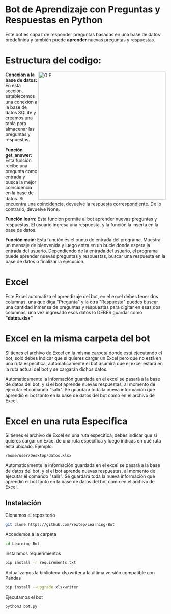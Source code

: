 # Bot de Aprendizaje con Preguntas y Respuestas en Python

Este bot es capaz de responder preguntas basadas en una base de datos predefinida y también puede **aprender** nuevas preguntas y respuestas.

# Estructura del codigo:

<img align="right" height="400" width="400" alt="GIF" src="https://github.com/Yextep/Attiny85-Ducky/assets/114537444/c6e08da9-b125-44c5-85b3-ed958c36a34d"/>

**Conexión a la base de datos:** En esta sección, establecemos una conexión a la base de datos SQLite y creamos una tabla para almacenar las preguntas y respuestas.

**Función get_answer:** Esta función recibe una pregunta como entrada y busca la mejor coincidencia en la base de datos. Si encuentra una coincidencia, devuelve la respuesta correspondiente. De lo contrario, devuelve None.

**Función learn:** Esta función permite al bot aprender nuevas preguntas y respuestas. El usuario ingresa una respuesta, y la función la inserta en la base de datos.

**Función main:** Esta función es el punto de entrada del programa. Muestra un mensaje de bienvenida y luego entra en un bucle donde espera la entrada del usuario. Dependiendo de la entrada del usuario, el programa puede aprender nuevas preguntas y respuestas, buscar una respuesta en la base de datos o finalizar la ejecución.

# Excel

Este Excel automatiza el aprendizaje del bot, en el excel debes tener dos columnas, una que diga "Pregunta" y la otra "Respuesta" puedes buscar una cantidad inmensa de preguntas y respuestas para digitar en esas dos columnas, una vez ingresado esos datos lo DEBES guardar como **"datos.xlsx"**

# Excel en la misma carpeta del bot

Si tienes el archivo de Excel en la misma carpeta donde está ejecutando el bot, solo debes indicar que sí quieres cargar un Excel pero que no está en una ruta especifica, automaticamente el bot asumirá que el excel estará en la ruta actual del bot y se cargarán dichos datos.

Automaticamente la información guardada en el excel se pasará a la base de datos del bot, y si el bot aprende nuevas respuestas, al momento de ejecutar el comando "salir". Se guardará toda la nueva información que aprendió el bot tanto en la base de datos del bot como en el archivo de Excel.

# Excel en una ruta Especifica

Si tienes el archivo de Excel en una ruta específica, debes indicar que sí quieres cargar un Excel de una ruta especifica y luego indicas en qué ruta está ubicado. Ejemplo:

```bash
/home/user/Desktop/datos.xlsx
```

Automaticamente la información guardada en el excel se pasará a la base de datos del bot, y si el bot aprende nuevas respuestas, al momento de ejecutar el comando "salir". Se guardará toda la nueva información que aprendió el bot tanto en la base de datos del bot como en el archivo de Excel.


## Instalación

Clonamos el repositorio
```bash
git clone https://github.com/Yextep/Learning-Bot
```
Accedemos a la carpeta
```bash
cd Learning-Bot
```
Instalamos requerimientos
```bash
pip install -r requirements.txt
```
Actualizamos la biblioteca xlsxwriter a la última versión compatible con Pandas
```bash
pip install --upgrade xlsxwriter
```
Ejecutamos el bot
```bash
python3 bot.py
```


